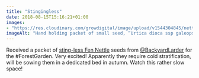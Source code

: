 ```yaml
---
title: "Stingingless"
date: 2018-08-15T15:16:21+01:00
images: 
- "https://res.cloudinary.com/growdigital/image/upload/v1544304845/nettle-43329964584.jpg"
imageAlt: "Hand holding packet of small seed, “Urtica dioca ssp galeopsifolia 2018”"
---
```


Received a packet of [sting-less Fen Nettle](https://www.forestgarden.wales/blog/the-lure-of-the-stinging-less-nettle/) seeds from [@BackyardLarder](https://mobile.twitter.com/BackyardLarder) for the #ForestGarden. Very excited! Apparently they require cold stratification, will be sowing them in a dedicated bed in autumn. Watch this rather slow space!
